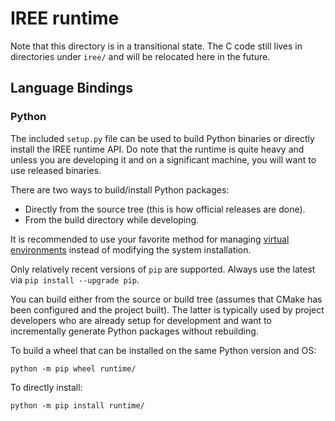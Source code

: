 # IREE runtime

Note that this directory is in a transitional state. The C code still lives
in directories under `iree/` and will be relocated here in the future.

## Language Bindings

### Python

The included `setup.py` file can be used to build Python binaries or directly
install the IREE runtime API. Do note that the runtime is quite heavy and
unless you are developing it and on a significant machine, you will want to
use released binaries.

There are two ways to build/install Python packages:

* Directly from the source tree (this is how official releases are done).
* From the build directory while developing.

It is recommended to use your favorite method for managing
[virtual environments](https://docs.python.org/3/library/venv.html) instead
of modifying the system installation.

Only relatively recent versions of `pip` are supported. Always use the latest
via `pip install --upgrade pip`.

You can build either from the source or build tree (assumes that CMake has
been configured and the project built). The latter is typically used by
project developers who are already setup for development and want to
incrementally generate Python packages without rebuilding.

To build a wheel that can be installed on the same Python version and OS:

```
python -m pip wheel runtime/
```

To directly install:

```
python -m pip install runtime/
```
